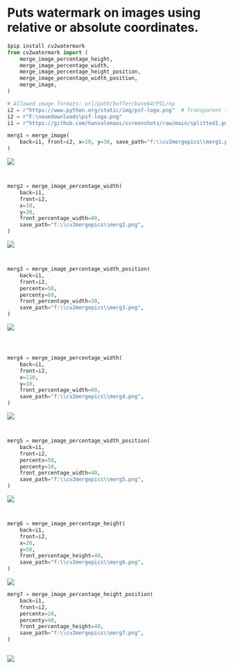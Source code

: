# Puts watermark on images using relative or absolute coordinates. 

```python
$pip install cv2watermark 
from cv2watermark import (
    merge_image_percentage_height,
    merge_image_percentage_width,
    merge_image_percentage_height_position,
    merge_image_percentage_width_position,
    merge_image,
)

# Allowed image formats: url/path/buffer/base64/PIL/np
i2 = r"https://www.python.org/static/img/psf-logo.png"  # Transparent image from URL doesn't work! You have to download it before
i2 = r"F:\neuedownloads\psf-logo.png"
i1 = r"https://github.com/hansalemaos/screenshots/raw/main/splitted1.png"  

merg1 = merge_image(
    back=i1, front=i2, x=10, y=30, save_path="f:\\cv2mergepics\\merg1.png"
)

```

<img src="https://github.com/hansalemaos/screenshots/raw/main/merg1.png"/>


```python


merg2 = merge_image_percentage_width(
    back=i1,
    front=i2,
    x=10,
    y=30,
    front_percentage_width=80,
    save_path="f:\\cv2mergepics\\merg2.png",
)


```

<img src="https://github.com/hansalemaos/screenshots/raw/main/merg2.png"/>


```python


merg3 = merge_image_percentage_width_position(
    back=i1,
    front=i2,
    percentx=50,
    percenty=60,
    front_percentage_width=30,
    save_path="f:\\cv2mergepics\\merg3.png",
)

```

<img src="https://github.com/hansalemaos/screenshots/raw/main/merg3.png"/>


```python



merg4 = merge_image_percentage_width(
    back=i1,
    front=i2,
    x=110,
    y=10,
    front_percentage_width=60,
    save_path="f:\\cv2mergepics\\merg4.png",
)

```

<img src="https://github.com/hansalemaos/screenshots/raw/main/merg4.png"/>


```python


merg5 = merge_image_percentage_width_position(
    back=i1,
    front=i2,
    percentx=50,
    percenty=10,
    front_percentage_width=40,
    save_path="f:\\cv2mergepics\\merg5.png",
)

```

<img src="https://github.com/hansalemaos/screenshots/raw/main/merg5.png"/>


```python


merg6 = merge_image_percentage_height(
    back=i1,
    front=i2,
    x=20,
    y=50,
    front_percentage_height=40,
    save_path="f:\\cv2mergepics\\merg6.png",
)


```

<img src="https://github.com/hansalemaos/screenshots/raw/main/merg6.png"/>


```python
merg7 = merge_image_percentage_height_position(
    back=i1,
    front=i2,
    percentx=20,
    percenty=40,
    front_percentage_height=40,
    save_path="f:\\cv2mergepics\\merg7.png",
)



```

<img src="https://github.com/hansalemaos/screenshots/raw/main/merg7.png"/>

